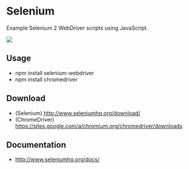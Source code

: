 # Selenium
Example Selenium 2 WebDriver scripts using JavaScript.

![](https://image.ibb.co/iF2u0a/ladybug.jpg)

## Usage
 - npm install selenium-webdriver
 - npm install chromedriver

## Download
 - (Selenium) http://www.seleniumhq.org/download/
 - (ChromeDriver) https://sites.google.com/a/chromium.org/chromedriver/downloads

## Documentation
 - http://www.seleniumhq.org/docs/
